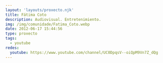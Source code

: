 ```yaml
---
layout: 'layouts/proxecto.njk'
title: Fátima Coto
description: Audiovisual. Entretenimiento.
img: /img/comunidade/Fatima_Coto.webp
date: 2012-06-17 15:44:56
type: proxecto
tags:
  - youtube
redes:
  youtube: https://www.youtube.com/channel/UC0DpqsV--oiQpM9Vn7Z_dQg
---
```

